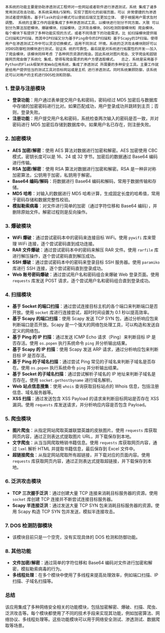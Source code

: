 	本系统的功能主要是协助渗透测试工程师对一些网站或者软件进行渗透测试，系统 集成了诸多常用测试攻击功能。本系统采用B/S架构，实现了图形化的前端页面，可以 非常便捷的为渗透测试者提供服务。基于Flask的设计模式可以使前后端交互更加立体， 便于根据用户需求及时调整。 系统的主要工作内容是集成了多种渗透测试工具，以模块进行划分不同方面。大致 可以划分为算法加密模块、爆破模块、扫描模块、泛洪攻击模块、DOS检测防御模块和 爬虫模块。
	每个模块下有提供了多种功能实现的方式，或者不同场景下的功能需求。比 如扫描模块提供端口扫描和IP扫描，而其中IP扫描又分为基于Ping命令的IP扫描和 基于Scapy的IP扫描。使得用户在渗透测试工作中可以灵活切换模式，适用不同测试 环境。系统的泛洪攻击模块刚好可以对DOS防御检测模块进行测试，验证系 统的可靠性。最后就是对系统进行拓展性的开发——加入了爬虫模块，该模块同样考虑 了各种网页资源的爬虫。因此系统对图片爬虫、文字爬虫和超链接网页爬虫做了系统化 集成，使得有爬虫需求的用户方便选取模式。 	总之，系统是采用基于Python的Flask框架开发Web应用系统，集成了渗透测试 所需要的多种安全工具。主要工作就是给用户提供恰当的测试工具对目标网站或是主机 进行渗透测试。同时系统兼顾防御，该系统还可以对用户的主机进行DOS检测和防御。



### 1. **登录与注册模块**

   - **登录功能**：用户通过表单提交用户名和密码，密码经过 MD5 加密后与数据库中存储的加密密码进行比对。如果匹配成功，用户登录成功并跳转到主页；否则，登录失败。
   - **注册功能**：用户提交用户名和密码，系统检查两次输入的密码是否一致，并对密码进行 MD5 加密后存储到数据库中。如果用户名已存在，则注册失败。

### 2. **加密模块**
   - **AES 加密/解密**：使用 AES 算法对数据进行加密和解密。AES 加密使用 CBC 模式，密钥长度可以是 16、24 或 32 字节。加密后的数据通过 Base64 编码进行传输。
   - **RSA 加密/解密**：使用 RSA 算法对数据进行加密和解密。RSA 是一种非对称加密算法，公钥用于加密，私钥用于解密。
   - **Base64 编码/解码**：将数据进行 Base64 编码和解码，常用于数据传输和存储。
   - **MD5 哈希**：对输入的数据进行 MD5 哈希计算，生成固定长度的哈希值，常用于密码存储和数据完整性校验。
   - **模拟勒索病毒**：对文件进行简单的加密（通过字符位移和 Base64 编码），并删除原始文件。解密过程则是反向操作。

### 3. **爆破模块**
   - **WiFi 爆破**：通过尝试密码本中的密码来连接目标 WiFi。使用 `pywifi` 库来管理 WiFi 连接，逐个尝试密码直到成功连接。
   - **RAR 文件爆破**：通过尝试密码本中的密码来解压 RAR 文件。使用 `rarfile` 库进行解压操作，逐个尝试密码直到解压成功。
   - **SSH 爆破**：通过尝试密码本中的密码来登录目标 SSH 服务器。使用 `paramiko` 库进行 SSH 连接，逐个尝试密码直到登录成功。
   - **Web 账号密码爆破**：通过尝试用户名和密码组合来爆破 Web 登录页面。使用 `requests` 库发送 POST 请求，逐个尝试用户名和密码组合直到登录成功。

### 4. **扫描模块**
   - **基于 Socket 的端口扫描**：通过尝试连接目标主机的各个端口来判断端口是否开放。使用 `socket` 库进行连接尝试，超时时间设置为 0.1 秒以提高效率。
   - **基于 Scapy 的端口扫描**：使用 Scapy 发送 TCP SYN 包，通过分析响应包来判断端口是否开放。Scapy 是一个强大的网络包处理工具，可以构造和发送自定义的网络包。
   - **基于 Ping 的 IP 扫描**：通过发送 ICMP Echo 请求（Ping）来判断目标 IP 是否存活。使用 `os.popen` 执行系统命令 `ping` 并分析输出结果。
   - **基于 Scapy 的 IP 扫描**：使用 Scapy 发送 ARP 请求，通过分析响应包来判断目标 IP 是否存活。
   - **基于 Ping 的子域名扫描**：通过尝试 Ping 常见的子域名来判断子域名是否存在。使用 `os.popen` 执行系统命令 `ping` 并分析输出结果。
   - **基于 Socket 的子域名扫描**：通过尝试解析子域名的 IP 地址来判断子域名是否存在。使用 `socket.gethostbyname` 进行域名解析。
   - **Web 站点信息搜集**：使用 `whois` 查询获取目标站点的 Whois 信息，包括注册信息、域名服务器等。
   - **XSS 扫描**：通过发送包含 XSS Payload 的请求来判断目标网站是否存在 XSS 漏洞。使用 `requests` 库发送请求，并分析响应内容是否包含 Payload。

### 5. **爬虫模块**
   - **图片爬虫**：从指定网站爬取英雄联盟英雄的皮肤图片。使用 `requests` 库获取网页内容，通过正则表达式提取图片 URL，并下载保存到本地。
   - **文字爬虫**：从当当网爬取畅销书籍信息。使用 `requests` 库获取网页内容，通过 `lxml` 解析 HTML 并提取书籍信息，最后保存到 Excel 文件中。
   - **超链接爬虫**：从指定网站爬取所有超链接，并下载对应的页面内容。使用 `requests` 库获取网页内容，通过正则表达式提取超链接，并下载保存到本地。

### 6. **泛洪攻击模块**
   - **TCP 三次握手泛洪**：通过创建大量 TCP 连接来消耗目标服务器的资源。使用 `socket` 库创建 TCP 连接并不断尝试连接目标服务器。
   - **Scapy 半连接泛洪**：通过发送大量 TCP SYN 包来消耗目标服务器的资源。使用 Scapy 构造 TCP SYN 包并发送，模拟半连接攻击。

### 7. **DOS 检测防御模块**
   - 该模块目前只是一个空壳，没有实现具体的 DOS 检测和防御功能。

### 8. **其他功能**
   - **文件加密/解密**：通过简单的字符位移和 Base64 编码对文件进行加密和解密，模拟勒索病毒的行为。
   - **多线程处理**：在多个模块中使用了多线程来提高处理效率，例如端口扫描、IP 扫描、子域名扫描等。

### 总结
​	该应用集成了多种网络安全相关的功能模块，包括加密解密、爆破、扫描、爬虫、泛洪攻击等。每个模块都使用了不同的技术手段来实现其功能，例如加密算法、网络协议、多线程处理等。这些功能模块可以用于网络安全测试、渗透测试、数据爬取等场景。

